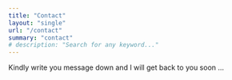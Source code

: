 ```yaml
---
title: "Contact"
layout: "single"
url: "/contact"
summary: "contact"
# description: "Search for any keyword..."
---
```



Kindly write you message down and I will get back to you soon ...